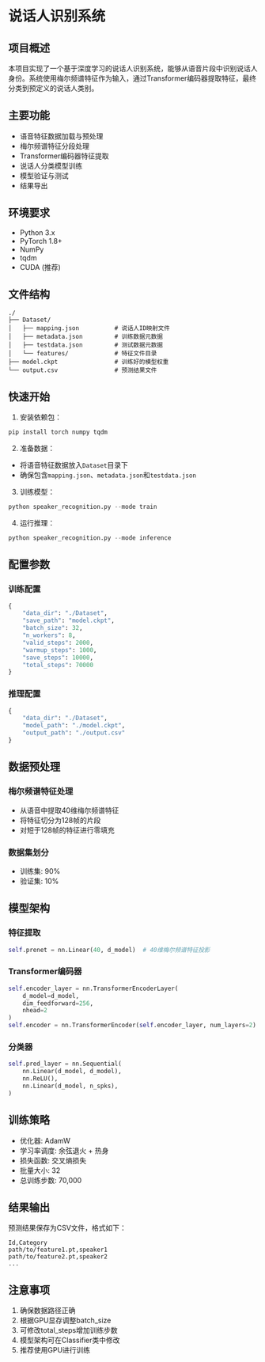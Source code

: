 # 说话人识别系统

## 项目概述

本项目实现了一个基于深度学习的说话人识别系统，能够从语音片段中识别说话人身份。系统使用梅尔频谱特征作为输入，通过Transformer编码器提取特征，最终分类到预定义的说话人类别。

## 主要功能

- 语音特征数据加载与预处理
- 梅尔频谱特征分段处理
- Transformer编码器特征提取
- 说话人分类模型训练
- 模型验证与测试
- 结果导出

## 环境要求

- Python 3.x
- PyTorch 1.8+
- NumPy
- tqdm
- CUDA (推荐)

## 文件结构

```
./
├── Dataset/
│   ├── mapping.json          # 说话人ID映射文件
│   ├── metadata.json         # 训练数据元数据
│   ├── testdata.json         # 测试数据元数据
│   └── features/             # 特征文件目录
├── model.ckpt                # 训练好的模型权重
└── output.csv                # 预测结果文件
```

## 快速开始

1. 安装依赖包：
```bash
pip install torch numpy tqdm
```

2. 准备数据：
- 将语音特征数据放入`Dataset`目录下
- 确保包含`mapping.json`、`metadata.json`和`testdata.json`

3. 训练模型：
```python
python speaker_recognition.py --mode train
```

4. 运行推理：
```python
python speaker_recognition.py --mode inference
```

## 配置参数

### 训练配置
```python
{
    "data_dir": "./Dataset",
    "save_path": "model.ckpt",
    "batch_size": 32,
    "n_workers": 8,
    "valid_steps": 2000,
    "warmup_steps": 1000,
    "save_steps": 10000,
    "total_steps": 70000
}
```

### 推理配置
```python
{
    "data_dir": "./Dataset",
    "model_path": "./model.ckpt",
    "output_path": "./output.csv"
}
```

## 数据预处理

### 梅尔频谱特征处理
- 从语音中提取40维梅尔频谱特征
- 将特征切分为128帧的片段
- 对短于128帧的特征进行零填充

### 数据集划分
- 训练集: 90%
- 验证集: 10%

## 模型架构

### 特征提取
```python
self.prenet = nn.Linear(40, d_model)  # 40维梅尔频谱特征投影
```

### Transformer编码器
```python
self.encoder_layer = nn.TransformerEncoderLayer(
    d_model=d_model,
    dim_feedforward=256,
    nhead=2
)
self.encoder = nn.TransformerEncoder(self.encoder_layer, num_layers=2)
```

### 分类器
```python
self.pred_layer = nn.Sequential(
    nn.Linear(d_model, d_model),
    nn.ReLU(),
    nn.Linear(d_model, n_spks),
)
```

## 训练策略

- 优化器: AdamW
- 学习率调度: 余弦退火 + 热身
- 损失函数: 交叉熵损失
- 批量大小: 32
- 总训练步数: 70,000

## 结果输出

预测结果保存为CSV文件，格式如下：

```
Id,Category
path/to/feature1.pt,speaker1
path/to/feature2.pt,speaker2
...
```

## 注意事项

1. 确保数据路径正确
2. 根据GPU显存调整batch_size
3. 可修改total_steps增加训练步数
4. 模型架构可在Classifier类中修改
5. 推荐使用GPU进行训练